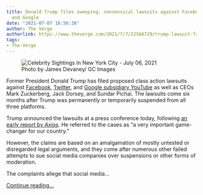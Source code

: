 ```yaml
---
title: Donald Trump files sweeping, nonsensical lawsuits against Facebook, Twitter,
  and Google
date: "2021-07-07 16:56:38"
author: The Verge
authorlink: https://www.theverge.com/2021/7/7/22566729/trump-lawsuit-facebook-twitter-google-social-media-censorship
tags:
- The-Verge
---
```

<figure>
      <img alt="Celebrity Sightings In New York City - July 06, 2021" src="https://cdn.vox-cdn.com/thumbor/P8cVR--ep2OLrhzgoCisq0YyJcA=/111x0:3329x2145/1310x873/cdn.vox-cdn.com/uploads/chorus_image/image/69551618/1327350293.0.jpg" />
        <figcaption>Photo by James Devaney/ GC Images</figcaption>
    </figure>

  <p id="eEPVci">Former President Donald Trump has filed proposed class action lawsuits against <a href="https://storage.courtlistener.com/recap/gov.uscourts.flsd.595800/gov.uscourts.flsd.595800.1.0_1.pdf">Facebook</a>, <a href="https://storage.courtlistener.com/recap/gov.uscourts.flsd.595801/gov.uscourts.flsd.595801.1.0.pdf">Twitter</a>, and <a href="https://storage.courtlistener.com/recap/gov.uscourts.flsd.595803/gov.uscourts.flsd.595803.1.0.pdf">Google subsidiary YouTube</a> as well as CEOs Mark Zuckerberg, Jack Dorsey, and Sundar Pichai. The lawsuits come six months after Trump was permanently or temporarily suspended from all three platforms.</p>
<p id="8Qtbx5">Trump announced the lawsuits at a press conference today, following <a href="https://www.axios.com/trump-lawsuit-facebook-twitter-82323cf3-b8ce-48ed-8cab-cafe31f0bae7.html?utm_campaign=organic&amp;utm_medium=socialshare&amp;utm_source=twitter">an early report by <em>Axios</em></a>. He referred to the cases as “a very important game-changer for our country.”</p>
<p id="ZmU2sX">However, the claims are based on an amalgamation of mostly untested or disregarded legal arguments, and they come after numerous other failed attempts to sue social media companies over suspensions or other forms of moderation.</p>
<p id="FsowUa">The complaints allege that social media...</p>
  <p>
    <a href="https://www.theverge.com/2021/7/7/22566729/trump-lawsuit-facebook-twitter-google-social-media-censorship">Continue reading&hellip;</a>
  </p>